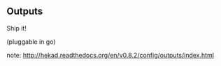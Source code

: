 ##  Outputs

Ship it!

(pluggable in go)

note:
    http://hekad.readthedocs.org/en/v0.8.2/config/outputs/index.html
